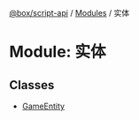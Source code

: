 [@box/script-api](../README.md) / [Modules](../modules.md) / 实体

# Module: 实体

## Classes

- [GameEntity](../classes/-2.GameEntity.md)
